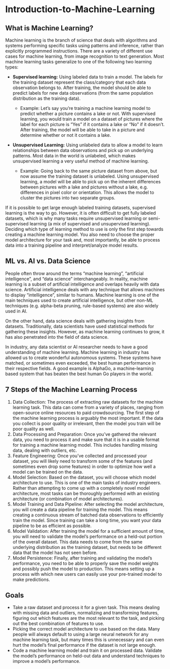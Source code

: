 # Introduction-to-Machine-Learning

## What is Machine Learning?

Machine learning is the branch of science that deals with algorithms and systems performing specific tasks using patterns and inference, rather than explicitly programmed instructions. There are a variety of different use cases for machine learning, from image recognition to text generation. Most machine learning tasks generalize to one of the following two learning types:

* **Supervised learning:** Using labeled data to train a model. The labels for the training dataset represent the class/category that each data observation belongs to. After training, the model should be able to predict labels for new data observations (from the same population distribution as the training data).
  * Example: Let’s say you’re training a machine learning model to predict whether a picture contains a lake or not. With supervised learning, you would train a model on a dataset of pictures where the label for each picture is “Yes” if it contains a lake or “No” if it doesn’t. After training, the model will be able to take in a picture and determine whether or not it contains a lake.

* **Unsupervised Learning:** Using unlabeled data to allow a model to learn relationships between data observations and pick up on underlying patterns. Most data in the world is unlabeled, which makes unsupervised learning a very useful method of machine learning.
  * Example: Going back to the same picture dataset from above, but now assume the training dataset is unlabeled. Using unsupervised learning, a model will be able to pick up on the inherent differences between pictures with a lake and pictures without a lake, e.g. differences in pixel color or orientation. This allows the model to cluster the pictures into two separate groups.

If it is possible to get large enough labeled training datasets, supervised learning is the way to go. However, it is often difficult to get fully labeled datasets, which is why many tasks require unsupervised learning or semi-supervised learning (a mix of supervised and unsupervised learning). Deciding which type of learning method to use is only the first step towards creating a machine learning model. You also need to choose the proper model architecture for your task and, most importantly, be able to process data into a training pipeline and interpret/analyze model results.

## ML vs. AI vs. Data Science

People often throw around the terms “machine learning”, “artificial intelligence”, and “data science” interchangeably. In reality, machine learning is a subset of artificial intelligence and overlaps heavily with data science. Artificial intelligence deals with any technique that allows machines to display “intelligence”, similar to humans. Machine learning is one of the main techniques used to create artificial intelligence, but other non-ML techniques (e.g. alpha-beta pruning, rule-based systems) are also widely used in AI.

On the other hand, data science deals with gathering insights from datasets. Traditionally, data scientists have used statistical methods for gathering these insights. However, as machine learning continues to grow, it has also penetrated into the field of data science.

In industry, any data scientist or AI researcher needs to have a good understanding of machine learning. Machine learning in industry has allowed us to create wonderful autonomous systems. These systems have matched, or sometimes even exceeded, the best human performance in their respective fields. A good example is AlphaGo, a machine-learning based system that has beaten the best human Go players in the world.

## 7 Steps of the Machine Learning Process

1. Data Collection: The process of extracting raw datasets for the machine learning task. This data can come from a variety of places, ranging from open-source online resources to paid crowdsourcing. The first step of the machine learning process is arguably the most important. If the data you collect is poor quality or irrelevant, then the model you train will be poor quality as well.
2. Data Processing and Preparation: Once you’ve gathered the relevant data, you need to process it and make sure that it is in a usable format for training a machine learning model. This includes handling missing data, dealing with outliers, etc.
3. Feature Engineering: Once you’ve collected and processed your dataset, you will likely need to transform some of the features (and sometimes even drop some features) in order to optimize how well a model can be trained on the data.
4. Model Selection: Based on the dataset, you will choose which model architecture to use. This is one of the main tasks of industry engineers. Rather than attempting to come up with a completely novel model architecture, most tasks can be thoroughly performed with an existing architecture (or combination of model architectures).
5. Model Training and Data Pipeline: After selecting the model architecture, you will create a data pipeline for training the model. This means creating a continuous stream of batched data observations to efficiently train the model. Since training can take a long time, you want your data pipeline to be as efficient as possible.
6. Model Validation: After training the model for a sufficient amount of time, you will need to validate the model’s performance on a held-out portion of the overall dataset. This data needs to come from the same underlying distribution as the training dataset, but needs to be different data that the model has not seen before.
7. Model Persistence: Finally, after training and validating the model’s performance, you need to be able to properly save the model weights and possibly push the model to production. This means setting up a process with which new users can easily use your pre-trained model to make predictions.

## Goals

* Take a raw dataset and process it for a given task. This means dealing with missing data and outliers, normalizing and transforming features, figuring out which features are the most relevant to the task, and picking out the best combination of features to use.
* Picking the correct model architecture to use based on the data. Many people will always default to using a large neural network for any machine learning task, but many times this is unnecessary and can even hurt the model’s final performance if the dataset is not large enough.
* Code a machine learning model and train it on processed data. Validate the model’s performance on held-out data and understand techniques to improve a model’s performance.
